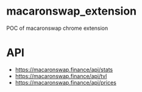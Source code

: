 # macaronswap_extension
POC of macaronswap chrome extension

# API 
* https://macaronswap.finance/api/stats
* https://macaronswap.finance/api/tvl
* https://macaronswap.finance/api/prices